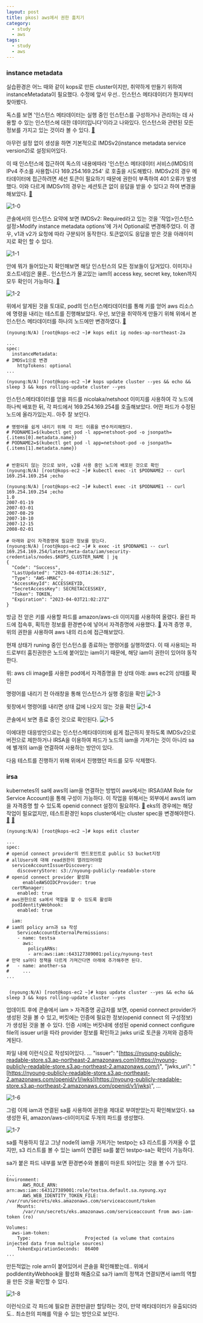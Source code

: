 ```yaml
---
layout: post
title: pkos) aws에서 권한 훔치기
category:
  - study
  - aws
tags:
  - study
  - aws
---
```



### instance metadata


실습환경은 어느 때와 같이 kops로 만든 cluster이지만, 취약하게 만들기 위하여 instanceMetadata이 필요했다. 수정에 앞서 우선.. 인스턴스 메타데이터가 뭔지부터 찾아봤다.

독스를 보면 '인스턴스 메타데이터는 실행 중인 인스턴스를 구성하거나 관리하는 데 사용할 수 있는 인스턴스에 대한 데이터입니다'이라고 나와있다. 인스턴스와 관련된 모든 정보를 가지고 있는 것이라 볼 수 있다. [🔗](https://docs.aws.amazon.com/AWSEC2/latest/UserGuide/ec2-instance-metadata.html)

아무런 설정 없이 생성을 하면 기본적으로 IMDSv2(instance metadata service version2)로 설정되어있다. 

이 때 인스턴스에 접근하여 독스의 내용에따라 '인스턴스 메타데이터 서비스(IMDS)의 IPv4 주소를 사용합니다 169.254.169.254' 로 호출을 시도해봤다. IMDSv2의 경우 메타데이터에 접근하려면 세션 토큰이 필요하기 때문에 권한이 부족하여 401 오류가 발생했다. 이와 다르게 IMDSv1의 경우는 세션토큰 없이 응답을 받을 수 있다고 하여 변경을 해보았다. [🔗](https://docs.aws.amazon.com/AWSEC2/latest/UserGuide/configuring-instance-metadata-service.html) 

![1-0](/assets/img/pkos/awsinstancemetadata/1-0.png)

 콘솔에서의 인스턴스 요약에 보면 IMDSv2: Required라고 있는 것을 '작업>인스턴스 설정>Modify instance metadata options'에 가서 Optional로 변경해주었다. 이 경우, v1과 v2가 요청에 따라 구분되어 동작한다. 토큰없이도 응답을 받은 것을 아래이미지로 확인 할 수 있다.  

![1-1](/assets/img/pkos/awsinstancemetadata/1-1.png)

안에 뭐가 들어있는지 확인해보면 해당 인스턴스의 모든 정보들이 담겨있다. 이미지나 호스트네임은 물론.. 인스턴스가 물고있는 iam의 access key, secret key, token까지 모두 확인이 가능하다. [🔗](https://docs.aws.amazon.com/ko_kr/snowball/latest/snowcone-guide/imds-code-examples.html)

![1-2](/assets/img/pkos/awsinstancemetadata/1-2.png)



위에서 알게된 것을 토대로, pod의 인스턴스메타데이터를 통해 키를 얻어 aws 리소스에 명령을 내리는 테스트를 진행해보았다. 우선, 보안을 취약하게 만들기 위해 위에서 본 인스턴스 메타데이터를 하나의 노드에만 변경하였다. [🔗]( https://kops.sigs.k8s.io/instance_groups/#instancemetadata)

```
(nyoung:N/A) [root@kops-ec2 ~]# kops edit ig nodes-ap-northeast-2a

...
spec:
  instanceMetadata:
# IMDSv1으로 변경
    httpTokens: optional 
...

(nyoung:N/A) [root@kops-ec2 ~]# kops update cluster --yes && echo && sleep 3 && kops rolling-update cluster --yes
```

인스턴스메타데이터를 얻을 파드를 nicolaka/netshoot 이미지를 사용하여 각 노드에 하나씩 배포한 뒤, 각 파드에서 169.254.169.254를 호출해보았다. 어떤 파드가 수정된 노드에 올라가있는지.. 아주 잘 보인다.

```
# 명령어를 쉽게 내리기 위해 각 파드 이름을 변수처리해줬다.
# PODNAME1=$(kubectl get pod -l app=netshoot-pod -o jsonpath={.items[0].metadata.name})
# PODNAME2=$(kubectl get pod -l app=netshoot-pod -o jsonpath={.items[1].metadata.name})


# 반환되지 않는 것으로 보아, v2를 사용 중인 노드에 배포된 것으로 확인
(nyoung:N/A) [root@kops-ec2 ~]# kubectl exec -it $PODNAME2 -- curl 169.254.169.254 ;echo

(nyoung:N/A) [root@kops-ec2 ~]# kubectl exec -it $PODNAME1 -- curl 169.254.169.254 ;echo
1.0
2007-01-19
2007-03-01
2007-08-29
2007-10-10
2007-12-15
2008-02-01

# 아래와 같이 자격증명에 필요한 정보를 얻는다.
(nyoung:N/A) [root@kops-ec2 ~]# k exec -it $PODNAME1 -- curl 169.254.169.254/latest/meta-data/iam/security-credentials/nodes.$KOPS_CLUSTER_NAME | jq
{
  "Code": "Success",
  "LastUpdated": "2023-04-03T14:26:51Z",
  "Type": "AWS-HMAC",
  "AccessKeyId": ACCESSKEYID,
  "SecretAccessKey": SECRETACCESSKEY,
  "Token": TOKEN,
  "Expiration": "2023-04-03T21:02:27Z"
}
```

방금 전 얻은 키를 사용할 파드를 amazon/aws-cli 이미지를 사용하여 올렸다. 올린 파드에 접속후, 획득한 정보를 환경변수에 넣어서 자격증명에 사용했다. [🔗](https://docs.aws.amazon.com/ko_kr/IAM/latest/UserGuide/id_credentials_temp_use-resources.html) 자격 증명 후, 위의 권한을 사용하여 aws 내의 리소에 접근해보았다. 

현재 상태가 runing 중인 인스턴스를 종료하는 명령어를 실행하였다. 이 때 사용되는 파드로부터 훔친권한은 노드에 붙어있는 iam이기 때문에, 해당 iam이 권한이 있어야 동작한다.  


위: aws cli image를 사용한 pod에서 자격증명을 한 상태
아래: aws ec2의 상태를 확인

명령어를 내리기 전 아래창을 통해 인스턴스가 실행 중임을 확인
![1-3](/assets/img/pkos/awsinstancemetadata/1-3.png)

윗창에서 명령어를 내리면 상태 값에 나오지 않는 것을 확인
![1-4](/assets/img/pkos/awsinstancemetadata/1-4.png)

콘솔에서 보면 종료 중인 것으로 확인된다.
![1-5](/assets/img/pkos/awsinstancemetadata/1-5.png)


이에대한 대응방안으로는 인스턴스메타데이터에 쉽게 접근하지 못하도록 IMDSv2으로 버전으로 제한하거나 IRSA을 이용하여 파드가 노드의 iam을 가져가는 것이 아니라 sa에 별개의 iam을 연결하여 사용하는 방안이 있다. 

다음 테스트를 진행하기 위해 위에서 진행했던 파드를 모두 삭제했다.



### irsa


kubernetes의 sa에 aws의 iam을 연결하는 방법이 aws에서는 IRSA(IAM Role for Service Account)을 통해 구성이 가능하다. 이 작업을 위해서는 외부에서 aws의 iam을 자격증명 할 수 있도록  openid connect 설정이 필요하다. [🔗](https://openid.net/connect/)
eks의 경우에는 해당 작업이 필요없지만, 테스트환경인 kops cluster에서는 cluster spec을 변경해야한다. [🔗](https://kops.sigs.k8s.io/cluster_spec/#service-account-issuer-discovery-and-aws-iam-roles-for-service-accounts-irsa) [🔗](https://kops.sigs.k8s.io/addons/#pod-identity-webhook)


```
(nyoung:N/A) [root@kops-ec2 ~]# kops edit cluster

...
spec:
# openid connect provider의 엔드포인트로 public S3 bucket지정 
# allUsers에 대해 read권한이 열려있어야함
  serviceAccountIssuerDiscovery:
    discoveryStore: s3://nyoung-publicly-readable-store
# openid connect provider 활성화
	  enableAWSOIDCProvider: true
  certManager:
    enabled: true
# aws권한으로 sa에서 역할을 할 수 있도록 활성화
  podIdentityWebhook:
    enabled: true

  iam:
# iam의 policy arn과 sa 작성
    ServiceAccountExternalPermissions:
    - name: testsa
      aws:
        policyARNs:
        - arn:aws:iam::643127389001:policy/nyoung-test 
# 만약 sa마다 정책을 다르게 가져간다면 아래에 추가해주면 된다.
#   - name: another-sa
#     ...
...


 (nyoung:N/A) [root@kops-ec2 ~]# kops update cluster --yes && echo && sleep 3 && kops rolling-update cluster --yes
```

업데이트 후에 콘솔에서 iam > 자격증명 공급자를 보면, openid connect provider가 생성된 것을 볼 수 있고, 버킷에는 인증에 필요한 정보(openid connect 의 구성정보)가 생성된 것을 볼 수 있다. 인증 시에는 버킷내에 생성된 openid connect configure file의 issuer url을 따라 provider 정보를 확인하고 jwks uri로 토큰을 가져와 검증하게된다.

파일 내에 이런식으로 작성되어있다.
...
"issuer": "[https://nyoung-publicly-readable-store.s3.ap-northeast-2.amazonaws.com](https://nyoung-publicly-readable-store.s3.ap-northeast-2.amazonaws.com/)",
"jwks_uri": "[https://nyoung-publicly-readable-store.s3.ap-northeast-2.amazonaws.com/openid/v1/jwks](https://nyoung-publicly-readable-store.s3.ap-northeast-2.amazonaws.com/openid/v1/jwks)",
...


![1-6](/assets/img/pkos/awsinstancemetadata/1-6.png)


그럼 이제 iam과 연결된 sa를 사용하여 권한을 제대로 부여받았는지 확인해보았다. 
sa 생성한 뒤, amazon/aws-cli이미지로 두개의 파드를 생성했다.


![1-7](/assets/img/pkos/awsinstancemetadata/1-7.png)

sa를 적용하지 않고 그냥 node의 iam을 가져가는 testpo는 s3 리스트를 가져올 수 없지만, s3 리스트를 볼 수 있는 iam이 연결된 sa를 붙인 testpo-sa는 확인이 가능하다. 

sa가 붙은 파드 내부를 보면 환경변수와 볼륨이 마운트 되어있는 것을 볼 수가 있다.  

```
...
Environment:
      AWS_ROLE_ARN:                 arn:aws:iam::643127389001:role/testsa.default.sa.nyoung.xyz
      AWS_WEB_IDENTITY_TOKEN_FILE:  /var/run/secrets/eks.amazonaws.com/serviceaccount/token
    Mounts:
      /var/run/secrets/eks.amazonaws.com/serviceaccount from aws-iam-token (ro)

Volumes:
  aws-iam-token:
    Type:                    Projected (a volume that contains injected data from multiple sources)
    TokenExpirationSeconds:  86400
...
```

만든적없는 role arn이 붙어있어서 콘솔을 확인해봤는데.. 위에서 podIdentityWebhook을 활성화 해줌으로 sa가 iam의 정책과 연결되면서 iam의 역할을 만든 것을 확인할 수 있다.

![1-8](/assets/img/pkos/awsinstancemetadata/1-8.png)


이런식으로 각 파드에 필요한 권한만큼만 할당하는 것이, 만약 메타데이터가 유출되더라도.. 최소한의 피해를 막을 수 있는 방안으로 보인다.

 





